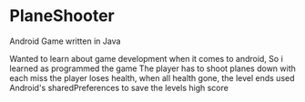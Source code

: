 # PlaneShooter
Android Game written in Java

Wanted to learn about game development when it comes to android,
So i learned as programmed the game
The player has to shoot planes down with each miss
the player loses health, when all health gone, the level ends
used Android's sharedPreferences to save the levels high score
